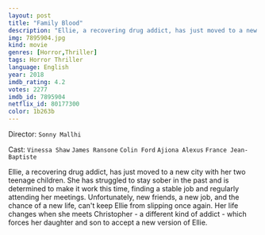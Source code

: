 ```yaml
---
layout: post
title: "Family Blood"
description: "Ellie, a recovering drug addict, has just moved to a new city with her two teenage children. She has struggled to stay sober in the past and is determined to make it work this time, finding a stable job and regularly attending her meetings. Unfortunately, new friends, a new job, and the chance of a new life, can't keep Ellie from slipping once again. Her life changes when she meets Christopher - a different .."
img: 7895904.jpg
kind: movie
genres: [Horror,Thriller]
tags: Horror Thriller 
language: English
year: 2018
imdb_rating: 4.2
votes: 2277
imdb_id: 7895904
netflix_id: 80177300
color: 1b263b
---
```

Director: `Sonny Mallhi`  

Cast: `Vinessa Shaw` `James Ransone` `Colin Ford` `Ajiona Alexus` `France Jean-Baptiste` 

Ellie, a recovering drug addict, has just moved to a new city with her two teenage children. She has struggled to stay sober in the past and is determined to make it work this time, finding a stable job and regularly attending her meetings. Unfortunately, new friends, a new job, and the chance of a new life, can't keep Ellie from slipping once again. Her life changes when she meets Christopher - a different kind of addict - which forces her daughter and son to accept a new version of Ellie.
